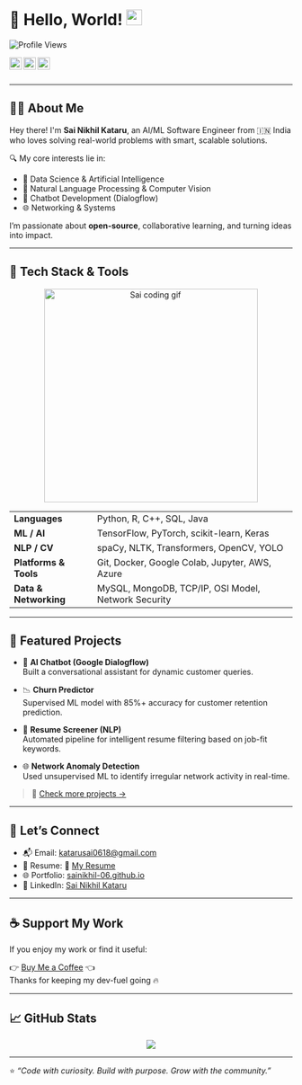 # 👋 Hello, World! <img src="https://media.giphy.com/media/hvRJCLFzcasrR4ia7z/giphy.gif" width="28px">

![Profile Views](https://komarev.com/ghpvc/?username=SaiNikhil-06&label=Visitors&color=0e75b6&style=flat-square)

<a href="https://www.linkedin.com/in/sainikhil-katara/">
  <img align="left" alt="LinkedIn" width="22px" src="https://upload.wikimedia.org/wikipedia/commons/8/81/LinkedIn_icon.svg" />
</a>
<a href="https://github.com/SaiNikhil-06">
  <img align="left" alt="GitHub" width="22px" src="https://edent.github.io/SuperTinyIcons/images/png/github.png" />
</a>
<a href="https://www.instagram.com/nik_hill_insta/">
  <img align="left" alt="Instagram" width="22px" src="https://edent.github.io/SuperTinyIcons/images/svg/instagram.svg" />
</a>

<br/><br/>

---

## 👨‍💻 About Me

Hey there! I'm **Sai Nikhil Kataru**, an AI/ML Software Engineer from 🇮🇳 India who loves solving real-world problems with smart, scalable solutions.

🔍 My core interests lie in:
- 🤖 Data Science & Artificial Intelligence
- 🧠 Natural Language Processing & Computer Vision
- 💬 Chatbot Development (Dialogflow)
- 🌐 Networking & Systems

I’m passionate about **open-source**, collaborative learning, and turning ideas into impact.

---

## 🧰 Tech Stack & Tools

<div align="center">

<img align="center" src="ds4.gif" alt="Sai coding gif" width="380"/>

<table>
  <tr>
    <td><strong>Languages</strong></td>
    <td>Python, R, C++, SQL, Java</td>
  </tr>
  <tr>
    <td><strong>ML / AI</strong></td>
    <td>TensorFlow, PyTorch, scikit-learn, Keras</td>
  </tr>
  <tr>
    <td><strong>NLP / CV</strong></td>
    <td>spaCy, NLTK, Transformers, OpenCV, YOLO</td>
  </tr>
  <tr>
    <td><strong>Platforms & Tools</strong></td>
    <td>Git, Docker, Google Colab, Jupyter, AWS, Azure</td>
  </tr>
  <tr>
    <td><strong>Data & Networking</strong></td>
    <td>MySQL, MongoDB, TCP/IP, OSI Model, Network Security</td>
  </tr>
</table>

</div>

---

## 📂 Featured Projects

- 🤖 **AI Chatbot (Google Dialogflow)**  
  Built a conversational assistant for dynamic customer queries.

- 📉 **Churn Predictor**  
  Supervised ML model with 85%+ accuracy for customer retention prediction.

- 📄 **Resume Screener (NLP)**  
  Automated pipeline for intelligent resume filtering based on job-fit keywords.

- 🌐 **Network Anomaly Detection**  
  Used unsupervised ML to identify irregular network activity in real-time.

> 🧠 [Check more projects →](https://github.com/SaiNikhil-06?tab=repositories)

---

## 🤝 Let’s Connect

- 📬 Email: [katarusai0618@gmail.com](mailto:katarusai0618@gmail.com)  
- 💼 Resume: 📄 [My Resume](https://sainikhil-06.github.io/assets/Sai_Nikhil_Resume.pdf)  
- 🌐 Portfolio: [sainikhil-06.github.io](https://sainikhil-06.github.io)  
- 🔗 LinkedIn: [Sai Nikhil Kataru](https://www.linkedin.com/in/sainikhil-katara/)

---

## ☕ Support My Work

If you enjoy my work or find it useful:

👉 [Buy Me a Coffee](https://www.buymeacoffee.com/SaiNRK) 👈  
Thanks for keeping my dev-fuel going 🔥

---

## 📈 GitHub Stats

<p align="center">
  <img src="https://github-readme-stats.vercel.app/api?username=SaiNikhil-06&show_icons=true&theme=dracula&count_private=true" />
</p>

---

⭐ *“Code with curiosity. Build with purpose. Grow with the community.”*
